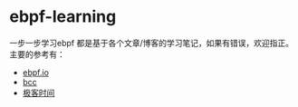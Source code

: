 # ebpf-learning
一步一步学习ebpf
都是基于各个文章/博客的学习笔记，如果有错误，欢迎指正。
主要的参考有：
- [ebpf.io](https://ebpf.io/)
- [bcc](https://github.com/iovisor/bcc)
- [极客时间](https://time.geekbang.org/)